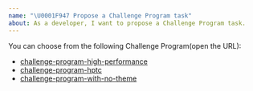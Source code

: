 ```yaml
---
name: "\U0001F947 Propose a Challenge Program task"
about: As a developer, I want to propose a Challenge Program task.
---
```


You can choose from the following Challenge Program(open the URL):

- [challenge-program-high-performance](https://github.com/tikv/pd/issues/new?labels=challenge-program%2Chigh-performance&template=challenge-program-high-performance.md)
- [challenge-program-hptc](https://github.com/tikv/pd/issues/new?labels=challenge-program%2Chptc&template=challenge-program-hptc.md)
- [challenge-program-with-no-theme](https://github.com/tikv/pd/issues/new?template=challenge-program.md)